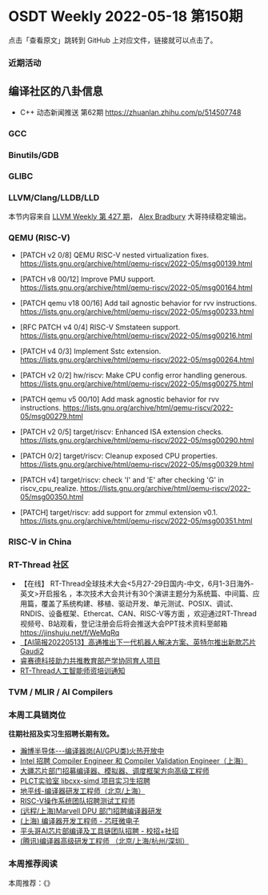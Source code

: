 # OSDT Weekly 2022-05-18 第150期

点击「查看原文」跳转到 GitHub 上对应文件，链接就可以点击了。

### 近期活动

## 编译社区的八卦信息

- C++ 动态新闻推送 第62期 https://zhuanlan.zhihu.com/p/514507748

### GCC

### Binutils/GDB

### GLIBC

### LLVM/Clang/LLDB/LLD

本节内容来自 [LLVM Weekly 第 427 期](http://llvmweekly.org/issue/427)，
[Alex Bradbury](https://www.linkedin.com/in/alex-bradbury/) 大哥持续稳定输出。

### QEMU (RISC-V)

- [PATCH v2 0/8] QEMU RISC-V nested virtualization fixes.
  https://lists.gnu.org/archive/html/qemu-riscv/2022-05/msg00139.html

- [PATCH v8 00/12] Improve PMU support.
  https://lists.gnu.org/archive/html/qemu-riscv/2022-05/msg00164.html

- [PATCH qemu v18 00/16] Add tail agnostic behavior for rvv instructions.
  https://lists.gnu.org/archive/html/qemu-riscv/2022-05/msg00233.html

- [RFC PATCH v4 0/4] RISC-V Smstateen support.
  https://lists.gnu.org/archive/html/qemu-riscv/2022-05/msg00216.html

- [PATCH v4 0/3] Implement Sstc extension.
  https://lists.gnu.org/archive/html/qemu-riscv/2022-05/msg00264.html

- [PATCH v2 0/2] hw/riscv: Make CPU config error handling generous.
  https://lists.gnu.org/archive/html/qemu-riscv/2022-05/msg00275.html

- [PATCH qemu v5 00/10] Add mask agnostic behavior for rvv instructions.
  https://lists.gnu.org/archive/html/qemu-riscv/2022-05/msg00279.html

- [PATCH v2 0/5] target/riscv: Enhanced ISA extension checks.
  https://lists.gnu.org/archive/html/qemu-riscv/2022-05/msg00290.html

- [PATCH 0/2] target/riscv: Cleanup exposed CPU properties.
  https://lists.gnu.org/archive/html/qemu-riscv/2022-05/msg00329.html

- [PATCH v4] target/riscv: check 'I' and 'E' after checking 'G' in riscv_cpu_realize.
  https://lists.gnu.org/archive/html/qemu-riscv/2022-05/msg00350.html

- [PATCH] target/riscv: add support for zmmul extension v0.1.
  https://lists.gnu.org/archive/html/qemu-riscv/2022-05/msg00351.html

### RISC-V in China

### RT-Thread 社区

- 【在线】 RT-Thread全球技术大会<5月27-29日国内-中文，6月1-3日海外-英文>开启报名 ，本次技术大会共计有30个演讲主题分为系统篇、中间篇、应用篇，覆盖了系统构建、移植、驱动开发、单元测试、POSIX、调试、RNDIS、设备框架、Ethercat、CAN、RISC-V等方面 ，欢迎通过RT-Thread视频号、B站观看，登记注册会后将会推送大会PPT技术资料至邮箱 https://jinshuju.net/f/WeMqRq
- [【AI简报20220513】高通推出下一代机器人解决方案、英特尔推出新款芯片Gaudi2](https://mp.weixin.qq.com/s/D_v8z1S26iFVfcK7_Bq_Sw)
- [睿赛德科技助力共推教育部产学协同育人项目](https://mp.weixin.qq.com/s/qZU8priBAGvBWxm_oSAeRQ)
- [RT-Thread人工智能师资培训通知](https://mp.weixin.qq.com/s/TAF8FsMw8L4xeP5taW0Nsw)

### TVM / MLIR / AI Compilers

### 本周工具链岗位

**往期社招及实习生招聘长期有效。**

- [瀚博半导体---编译器岗(AI/GPU类)火热开放中](https://mp.weixin.qq.com/s/8_KjZYa2Il4PglaGyBWk4Q)
- [Intel 招聘 Compiler Engineer 和 Compiler Validation Engineer（上海）](https://mp.weixin.qq.com/s/I3DWxXODNoLRr0kN2xMZLQ)
- [大疆芯片部门招募编译器、模拟器、调度框架方向高级工程师](https://mp.weixin.qq.com/s/Wn5NzAtUTwQNXKRvMVQWLA)
- [PLCT实验室 libcxx-simd 项目实习生招聘](https://mp.weixin.qq.com/s/EIVx5cY74GlodirySY97Qw)
- [地平线-编译器研发工程师（北京/上海）](https://mp.weixin.qq.com/s/MYObl7iWIbyrTz9hCmKWYA)
- [RISC-V操作系统团队招聘测试工程师](https://mp.weixin.qq.com/s/inLFS4pI1F74m_oJ2I7xjQ)
- [(远程/上海)Marvell DPU 部门招聘编译器研发](https://mp.weixin.qq.com/s/B6JjAhF3TZjezD1tjYHDaw)
- [(上海) 编译器开发工程师 - 芯旺微电子](https://mp.weixin.qq.com/s/nqe1-7qffnc0CaejYkpKyw)
- [平头哥AI芯片部编译及工具链团队招聘 - 校招+社招](https://mp.weixin.qq.com/s/kARbXtJotRPCNMrV-yOanA)
- [(腾讯)编译器高级研发工程师 （北京/上海/杭州/深圳）](https://mp.weixin.qq.com/s/DF-2qmHmpKZtJ1djHXM1Ug)

### 本周推荐阅读

本周推荐：《》
